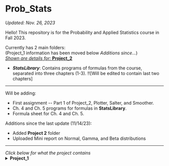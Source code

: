 # Prob_Stats
*Updated: Nov. 26, 2023*

Hello! This repository is for the Probability and Applied Statistics course in Fall 2023.

Currently has 2 main folders: 
<br>(Project_1 information has been moved below *Additions since...*)
<br><ins>*Shown are details for:* **Project_2**</ins>
- ***StatsLibrary***: Contains programs of formulas from the course, separated into three chapters (1-3). !![Will be edited to contain last two chapters]
<hr>
Will be adding:
<ul>
  <li>First assignment -- Part 1 of Project_2, Plotter, Salter, and Smoother.</li>
  <li>Ch. 4 and Ch. 5 programs for formulas in <b>StatsLibrary</b>.</li>
  <li>Formula sheet for Ch. 4 and Ch. 5.</li>
</ul>

Additions since the last update (11/14/23):
- Added **Project 2** folder
- Uploaded Mini report on Normal, Gamma, and Beta distributions
<hr>
<i>Click below for what the project contains</i>
<details>
  <summary><b>Project_1</b></summary>
  <ul>
    <li><b>Excel_Histograms</b>: Contains <i>Excel files</i> (+ PDFs of the files) of assignments done in class.</li>
    <li><b>Github_Assignment</b>: Contains <i>essay</i> (from DSA I, Fall 2021), a <i>screenshot</i> (of committing code to someone else's repo), and a <i>file for merge conflict</i>.</li>
    <li><b>Programming_Assignments</b>: Contains programming assignments -- <i>MontyHall</i>, <i>Cars_CSV</i> (+ excel with data and graph. <b>Graph is gone from Excel Sheet - Screenshot of graph is provided</b>), <i>Birthday</i>, and <i>Hands</i> (Monte Carlo Simulation of Poker Hands).</li>
  </ul>
</details>
